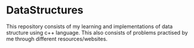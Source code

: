 # DataStructures
This repository consists of my learning and implementations of data structure using c++ language. 
This also consists of problems practised by me through different resources/websites.
